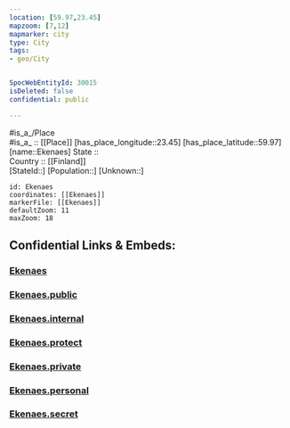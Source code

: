 ```yaml
---
location: [59.97,23.45] 
mapzoom: [7,12] 
mapmarker: city 
type: City
tags:
- geo/City


SpocWebEntityId: 30015
isDeleted: false
confidential: public

---
```

#is_a_/Place  
#is_a_ :: [[Place]] 
[has_place_longitude::23.45] 
[has_place_latitude::59.97] 
[name::Ekenaes] 
State ::  
Country :: [[Finland]]  
[StateId::] 
[Population::] 
[Unknown::] 


```leaflet
id: Ekenaes
coordinates: [[Ekenaes]] 
markerFile: [[Ekenaes]] 
defaultZoom: 11 
maxZoom: 18
```


## Confidential Links & Embeds: 

### [Ekenaes](/_Standards/Earth/Continent/Europe/Europe~North/Finland/Provinces~Finland/Southern_Finland/counties~Southern_Finland/Uusimaa/City/Ekenaes.md) 

### [Ekenaes.public](/_public/Earth/Continent/Europe/Europe~North/Finland/Provinces~Finland/Southern_Finland/counties~Southern_Finland/Uusimaa/City/Ekenaes.public.md) 

### [Ekenaes.internal](/_internal/Earth/Continent/Europe/Europe~North/Finland/Provinces~Finland/Southern_Finland/counties~Southern_Finland/Uusimaa/City/Ekenaes.internal.md) 

### [Ekenaes.protect](/_protect/Earth/Continent/Europe/Europe~North/Finland/Provinces~Finland/Southern_Finland/counties~Southern_Finland/Uusimaa/City/Ekenaes.protect.md) 

### [Ekenaes.private](/_private/Earth/Continent/Europe/Europe~North/Finland/Provinces~Finland/Southern_Finland/counties~Southern_Finland/Uusimaa/City/Ekenaes.private.md) 

### [Ekenaes.personal](/_personal/Earth/Continent/Europe/Europe~North/Finland/Provinces~Finland/Southern_Finland/counties~Southern_Finland/Uusimaa/City/Ekenaes.personal.md) 

### [Ekenaes.secret](/_secret/Earth/Continent/Europe/Europe~North/Finland/Provinces~Finland/Southern_Finland/counties~Southern_Finland/Uusimaa/City/Ekenaes.secret.md)

